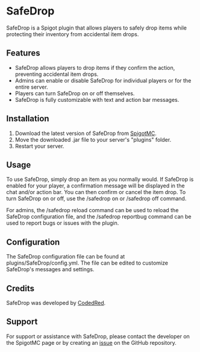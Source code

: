 # SafeDrop
SafeDrop is a Spigot plugin that allows players to safely drop items while protecting their inventory from accidental item drops.

## Features
* SafeDrop allows players to drop items if they confirm the action, preventing accidental item drops.
* Admins can enable or disable SafeDrop for individual players or for the entire server.
* Players can turn SafeDrop on or off themselves.
* SafeDrop is fully customizable with text and action bar messages.

## Installation
1. Download the latest version of SafeDrop from [SpigotMC](https://www.spigotmc.org/resources/safedrop-safely-drop-items.72585/).
2. Move the downloaded .jar file to your server's "plugins" folder.
3. Restart your server.

## Usage
To use SafeDrop, simply drop an item as you normally would. If SafeDrop is enabled for your player, a confirmation message will be displayed in the chat and/or action bar. You can then confirm or cancel the item drop. To turn SafeDrop on or off, use the /safedrop on or /safedrop off command.

For admins, the /safedrop reload command can be used to reload the SafeDrop configuration file, and the /safedrop reportbug command can be used to report bugs or issues with the plugin.

## Configuration
The SafeDrop configuration file can be found at plugins/SafeDrop/config.yml. The file can be edited to customize SafeDrop's messages and settings.

## Credits
SafeDrop was developed by [CodedRed](https://github.com/CodedRed-Spigot/SafeDrop/blob/master/License).

## Support
For support or assistance with SafeDrop, please contact the developer on the SpigotMC page or by creating an [issue](https://github.com/CodedRed-Spigot/SafeDrop/issues) on the GitHub repository.
